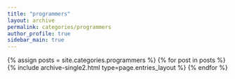 ```yaml
---
title: "programmers"
layout: archive
permalink: categories/programmers
author_profile: true
sidebar_main: true
---
```



{% assign posts = site.categories.programmers %}
{% for post in posts %} {% include archive-single2.html type=page.entries_layout %} {% endfor %}